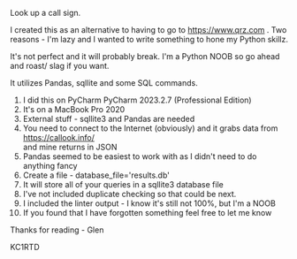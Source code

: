 Look up a call sign.

I created this as an alternative to having to go to https://www.qrz.com .
Two reasons - I'm lazy and I wanted to write something to hone my Python skillz.

It's not perfect and it will probably break. I'm a Python NOOB so go ahead and roast/
slag if you want. 

It utilizes Pandas, sqllite and some SQL commands. 

1. I did this on PyCharm PyCharm 2023.2.7 (Professional Edition)
2. It's on a MacBook Pro 2020
3. External stuff - sqllite3 and Pandas are needed
4. You need to connect to the Internet (obviously) and it grabs data from https://callook.info/ <br> and mine returns in JSON
5. Pandas seemed to be easiest to work with as I didn't need to do anything fancy
6. Create a file - database_file='results.db'
7. It will store all of your queries in a sqllite3 database file
8. I've not included duplicate checking so that could be next. 
8. I included the linter output - I know it's still not 100%, but I'm a NOOB
9. If you found that I have forgotten something feel free to let me know

Thanks for reading - Glen

KC1RTD